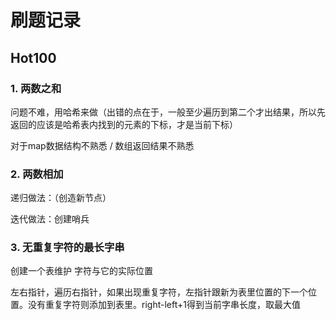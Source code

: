 # 刷题记录

## Hot100

### 1. 两数之和

问题不难，用哈希来做（出错的点在于，一般至少遍历到第二个才出结果，所以先返回的应该是哈希表内找到的元素的下标，才是当前下标）

对于map数据结构不熟悉 / 数组返回结果不熟悉

### 2. 两数相加

递归做法：（创造新节点）

迭代做法：创建哨兵

### 3. 无重复字符的最长字串

创建一个表维护 字符与它的实际位置

左右指针，遍历右指针，如果出现重复字符，左指针跟新为表里位置的下一个位置。没有重复字符则添加到表里。right-left+1得到当前字串长度，取最大值
